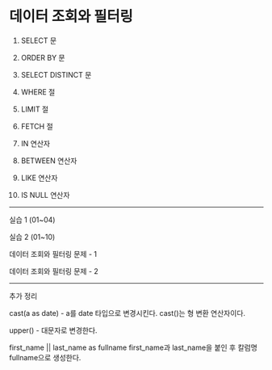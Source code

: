 # 데이터 조회와 필터링

1. SELECT 문

2. ORDER BY 문

3. SELECT DISTINCT 문

4. WHERE 절

5. LIMIT 절

6. FETCH 절

7. IN 연산자

8. BETWEEN 연산자

9. LIKE 연산자

10. IS NULL 연산자

--------------------------

실습 1 (01~04)

실습 2 (01~10)

데이터 조회와 필터링 문제 - 1

데이터 조회와 필터링 문제 - 2

--------------------------
추가 정리

cast(a as date) - a를 date 타입으로 변경시킨다. cast()는 형 변환 연산자이다.

upper() - 대문자로 변경한다.

first_name || last_name as fullname first_name과 last_name을 붙인 후 칼럼명 fullname으로 생성한다.
